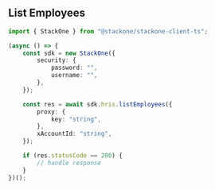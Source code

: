 <!-- Start SDK Example Usage -->

## List Employees

```typescript
import { StackOne } from "@stackone/stackone-client-ts";

(async () => {
    const sdk = new StackOne({
        security: {
            password: "",
            username: "",
        },
    });

    const res = await sdk.hris.listEmployees({
        proxy: {
            key: "string",
        },
        xAccountId: "string",
    });

    if (res.statusCode == 200) {
        // handle response
    }
})();

```
<!-- End SDK Example Usage -->